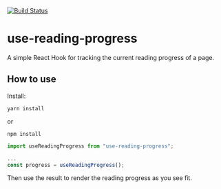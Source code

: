 [![Build Status](https://travis-ci.org/jamesmckenzie/use-reading-progress.svg?branch=master)](https://travis-ci.org/jamesmckenzie/use-reading-progress)

# use-reading-progress

A simple React Hook for tracking the current reading progress of a page.

## How to use

Install:

`yarn install`

or

`npm install`

```typescript
import useReadingProgress from "use-reading-progress";

...
const progress = useReadingProgress();
```

Then use the result to render the reading progress as you see fit.
